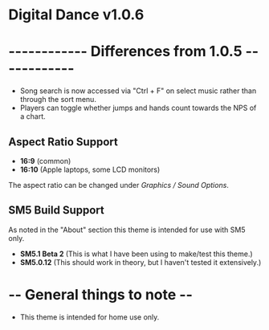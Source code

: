 # Digital Dance v1.0.6

# ------------ Differences from 1.0.5 ------------
- Song search is now accessed via "Ctrl + F" on select music rather than through the sort menu.
- Players can toggle whether jumps and hands count towards the NPS of a chart.

## Aspect Ratio Support

  * <strong>16:9</strong> (common)
  * <strong>16:10</strong> (Apple laptops, some LCD monitors)
  
The aspect ratio can be changed under *Graphics / Sound Options*.

## SM5 Build Support
As noted in the "About" section this theme is intended for use with SM5 only.
* <strong>SM5.1 Beta 2</strong> (This is what I have been using to make/test this theme.)
* <strong>SM5.0.12</strong> (This should work in theory, but I haven't tested it extensively.)


# -- General things to note --
- This theme is intended for home use only.